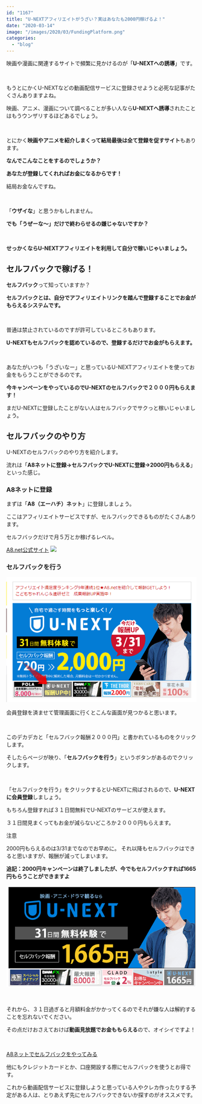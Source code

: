 ```yaml
---
id: "1167"
title: "U-NEXTアフィリエイトがうざい？実はあなたも2000円稼げるよ！"
date: "2020-03-14"
image: "/images/2020/03/FundingPlatform.png"
categories: 
  - "blog"
---
```


映画や漫画に関連するサイトで頻繁に見かけるのが「**U-NEXTへの誘導**」です。

 

もうとにかくU-NEXTなどの動画配信サービスに登録させようと必死な記事がたくさんありますよね。

映画、アニメ、漫画について調べることが多い人なら**U-NEXTへ誘導**されたことはもうウンザリするほどあるでしょう。

 

とにかく**映画やアニメを紹介しまくって結局最後は全て登録を促すサイト**もあります。

**なんでこんなことをするのでしょうか？**

**あなたが登録してくれればお金になるからです！**

結局お金なんですね。

 

「**ウザイな**」と思うかもしれません。

**でも「うぜーな～」だけで終わらせるの嫌じゃないですか？**

 

**せっかくならU-NEXTアフィリエイトを利用して自分で稼いじゃいましょう。**

## セルフバックで稼げる！

**セルフバック**って知っていますか？

**セルフバックとは、自分でアフィリエイトリンクを踏んで登録することでお金がもらえるシステムです。**

 

普通は禁止されているのですが許可しているところもあります。

**U-NEXTもセルフバックを認めているので、登録するだけでお金がもらえます。**

 

あなたがいつも「うざいなー」と思っているU-NEXTアフィリエイトを使ってお金をもらうことができるのです。

**今キャンペーンをやっているのでU-NEXTのセルフバックで２０００円もらえます！**

まだU-NEXTに登録したことがない人はセルフバックでサクっと稼いじゃいましょう。

## セルフバックのやり方

U-NEXTのセルフバックのやり方を紹介します。

流れは「**A8ネットに登録→セルフバックでU-NEXTに登録→2000円もらえる**」といった感じ。

### A8ネットに登録

まずは「**A8（エーハチ）ネット**」に登録しましょう。

ここはアフィリエイトサービスですが、セルフバックできるものがたくさんあります。

セルフバックだけで月５万とか稼げるレベル。

[A8.net公式サイト](https://px.a8.net/svt/ejp?a8mat=35LQD7+BIZ66Y+0K+10FASI) ![](https://www14.a8.net/0.gif?a8mat=35LQD7+BIZ66Y+0K+10FASI)

### セルフバックを行う

![](/images/2020/03/a8self_unext.png)

会員登録を済ませて管理画面に行くとこんな画面が見つかると思います。

 

このデカデカと「セルフバック報酬２０００円」と書かれているものをクリックします。

そしたらページが映り、「**セルフバックを行う**」というボタンがあるのでクリックします。

 

「セルフバックを行う」をクリックするとU-NEXTに飛ばされるので、**U-NEXTに会員登録**しましょう。

もちろん登録すれば３１日間無料でU-NEXTのサービスが使えます。

３１日間見まくってもお金が減らないどころか２０００円もらえます。

注意

2000円もらえるのは3/31までなのでお早めに。 それ以降もセルフバックはできると思いますが、報酬が減ってしまいます。

**追記：2000円キャンペーンは終了しましたが、今でもセルフバックすれば1665円もらうことができますよ**

![](/images/2020/03/u-next_sb_1665.png)

 

それから、３１日過ぎると月額料金がかかってくるのでそれが嫌な人は解約することを忘れないでください。

その点だけおさえておけば**動画見放題でお金ももらえる**ので、オイシイですよ！

 

[A8ネットでセルフバックをやってみる](https://px.a8.net/svt/ejp?a8mat=35LQD7+BIZ5F6+0K+10FASI)

他にもクレジットカードとか、口座開設する際にセルフバックを使うとお得です。

これから動画配信サービスに登録しようと思っている人やクレカ作ったりする予定がある人は、とりあえず先にセルフバックできないか探すのがオススメです。
